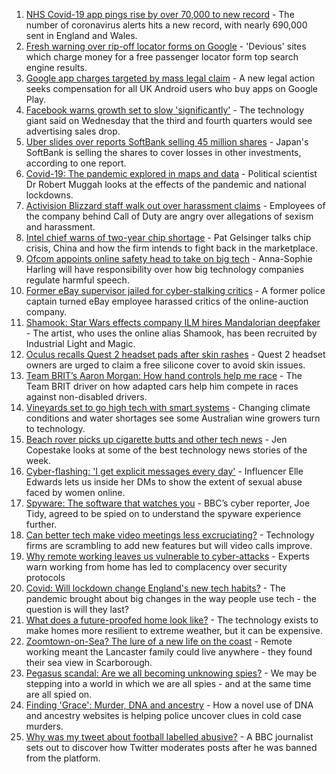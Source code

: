 1. [NHS Covid-19 app pings rise by over 70,000 to new record](https://www.bbc.co.uk/news/technology-57970603) - The number of coronavirus alerts hits a new record, with nearly 690,000 sent in England and Wales.
2. [Fresh warning over rip-off locator forms on Google](https://www.bbc.co.uk/news/technology-58001205) - 'Devious' sites which charge money for a free passenger locator form top search engine results.
3. [Google app charges targeted by mass legal claim](https://www.bbc.co.uk/news/technology-57996912) - A new legal action seeks compensation for all UK Android users who buy apps on Google Play.
4. [Facebook warns growth set to slow 'significantly'](https://www.bbc.co.uk/news/business-58006689) - The technology giant said on Wednesday that the third and fourth quarters would see advertising sales drop.
5. [Uber slides over reports SoftBank selling 45 million shares](https://www.bbc.co.uk/news/business-58007745) - Japan's SoftBank is selling the shares to cover losses in other investments, according to one report.
6. [Covid-19: The pandemic explored in maps and data](https://www.bbc.co.uk/news/technology-58001206) - Political scientist Dr Robert Muggah looks at the effects of the pandemic and national lockdowns.
7. [Activision Blizzard staff walk out over harassment claims](https://www.bbc.co.uk/news/world-us-canada-58005455) - Employees of the company behind Call of Duty are angry over allegations of sexism and harassment.
8. [Intel chief warns of two-year chip shortage](https://www.bbc.co.uk/news/technology-57996908) - Pat Gelsinger talks chip crisis, China and how the firm intends to fight back in the marketplace.
9. [Ofcom appoints online safety head to take on big tech](https://www.bbc.co.uk/news/technology-57996909) - Anna-Sophie Harling will have responsibility over how big technology companies regulate harmful speech.
10. [Former eBay supervisor jailed for cyber-stalking critics](https://www.bbc.co.uk/news/technology-57997117) - A former police captain turned eBay employee harassed critics of the online-auction company.
11. [Shamook: Star Wars effects company ILM hires Mandalorian deepfaker](https://www.bbc.co.uk/news/entertainment-arts-57996094) - The artist, who uses the online alias Shamook, has been recruited by Industrial Light and Magic.
12. [Oculus recalls Quest 2 headset pads after skin rashes](https://www.bbc.co.uk/news/technology-57997112) - Quest 2 headset owners are urged to claim a free silicone cover to avoid skin issues.
13. [Team BRIT’s Aaron Morgan: How hand controls help me race](https://www.bbc.co.uk/news/technology-57930083) - The Team BRIT driver on how adapted cars help him compete in races against non-disabled drivers.
14. [Vineyards set to go high tech with smart systems](https://www.bbc.co.uk/news/technology-57850284) - Changing climate conditions and water shortages see some Australian wine growers turn to technology.
15. [Beach rover picks up cigarette butts and other tech news](https://www.bbc.co.uk/news/technology-57930091) - Jen Copestake looks at some of the best technology news stories of the week.
16. [Cyber-flashing: 'I get explicit messages every day'](https://www.bbc.co.uk/news/uk-57902816) - Influencer Elle Edwards lets us inside her DMs to show the extent of sexual abuse faced by women online.
17. [Spyware: The software that watches you](https://www.bbc.co.uk/news/technology-57894917) - BBC’s cyber reporter, Joe Tidy, agreed to be spied on to understand the spyware experience further.
18. [Can better tech make video meetings less excruciating?](https://www.bbc.co.uk/news/business-57720504) - Technology firms are scrambling to add new features but will video calls improve.
19. [Why remote working leaves us vulnerable to cyber-attacks](https://www.bbc.co.uk/news/business-57847652) - Experts warn working from home has led to complacency over security protocols
20. [Covid: Will lockdown change England's new tech habits?](https://www.bbc.co.uk/news/technology-57890005) - The pandemic brought about big changes in the way people use tech - the question is will they last?
21. [What does a future-proofed home look like?](https://www.bbc.co.uk/news/business-57738681) - The technology exists to make homes more resilient to extreme weather, but it can be expensive.
22. [Zoomtown-on-Sea? The lure of a new life on the coast](https://www.bbc.co.uk/news/uk-57892934) - Remote working meant the Lancaster family could live anywhere - they found their sea view in Scarborough.
23. [Pegasus scandal: Are we all becoming unknowing spies?](https://www.bbc.co.uk/news/technology-57910355) - We may be stepping into a world in which we are all spies - and at the same time are all spied on.
24. [Finding 'Grace': Murder, DNA and ancestry](https://www.bbc.co.uk/news/technology-57801794) - How a novel use of DNA and ancestry websites is helping police uncover clues in cold case murders.
25. [Why was my tweet about football labelled abusive?](https://www.bbc.co.uk/news/technology-57836409) - A BBC journalist sets out to discover how Twitter moderates posts after he was banned from the platform.
